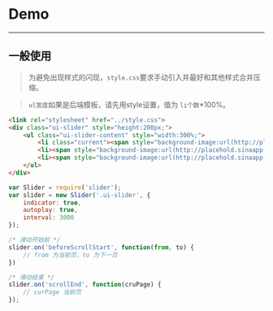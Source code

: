# Demo

---

## 一般使用


> 为避免出现样式的闪现，`style.css`要求手动引入并最好和其他样式合并压缩。


> `ul宽度`如果是后端模板，请先用style设置，值为 `li个数`*100%。

````html
<link rel="stylesheet" href="../style.css">
<div class="ui-slider" style="height:200px;">
    <ul class="ui-slider-content" style="width:300%;">
        <li class="current"><span style="background-image:url(http://placehold.sinaapp.com/?640*200)"></span></li>
        <li><span style="background-image:url(http://placehold.sinaapp.com//?640*200)"></span></li>
        <li><span style="background-image:url(http://placehold.sinaapp.com//?640*200)"></span></li>
    </ul>
</div>
````

````javascript
var Slider = require('slider');
var slider = new Slider('.ui-slider', {
    indicator: true,
    autoplay: true,
    interval: 3000
});

/* 滑动开始前 */
slider.on('beforeScrollStart', function(from, to) {
    // from 为当前页，to 为下一页
})

/* 滑动结束 */
slider.on('scrollEnd', function(cruPage) {
    // curPage 当前页
});
````